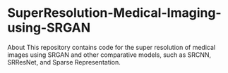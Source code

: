 # SuperResolution-Medical-Imaging-using-SRGAN
About This repository contains code for the super resolution of medical images using SRGAN and other comparative models, such as SRCNN, SRResNet, and Sparse Representation.
